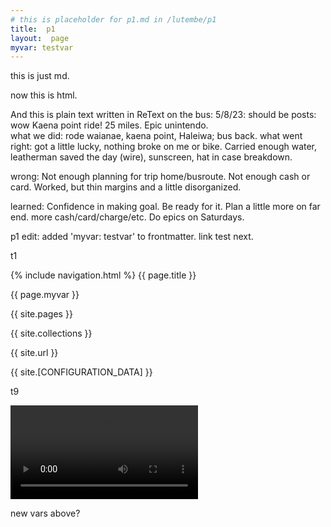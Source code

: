 ```yaml
---
# this is placeholder for p1.md in /lutembe/p1   
title:  p1
layout:  page
myvar: testvar
---  
```


this is just md.  

<p> now this is html.</p>

And this is plain text written in ReText on the bus: 
5/8/23:  should be posts:  
wow Kaena point ride!  25 miles.  Epic unintendo.  
what we did:  rode waianae, kaena point, Haleiwa; bus back.
what went right:  got a little lucky, nothing broke on me or bike.  Carried enough water, leatherman saved the day (wire), sunscreen, hat in case breakdown.  

wrong:  Not enough planning for trip home/busroute.  Not enough cash or card.  Worked, but thin margins and a little disorganized.  

learned:  Confidence in making goal.  Be ready for it.  Plan a little more on far end.  more cash/card/charge/etc.  Do epics on Saturdays.  

p1 edit: added 'myvar: testvar' to frontmatter.  link test next. 

t1

{% include navigation.html %} 
{{ page.title }}  

{{ page.myvar }}  

{{ site.pages }}

{{ site.collections }}

{{ site.url }}

{{ site.[CONFIGURATION_DATA] }}

t9

![Kaena test vid](../images/IMG_0787.MOV)

new vars above?